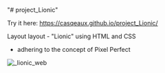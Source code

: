 "# project_Lionic" 

Try it here: https://casqeaux.github.io/project_Lionic/

Layout layout - "Lionic" using HTML and CSS
- adhering to the concept of Pixel Perfect

![_lionic_web](https://user-images.githubusercontent.com/44642176/222966126-5b665cc5-d720-47e3-ab28-a929af342feb.jpg)
